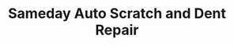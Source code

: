 ---
title: "Sameday Auto Scratch and Dent Repair"
url: /olympia/sameday-auto-scratch-and-dent-repair/
shop: car repair
---